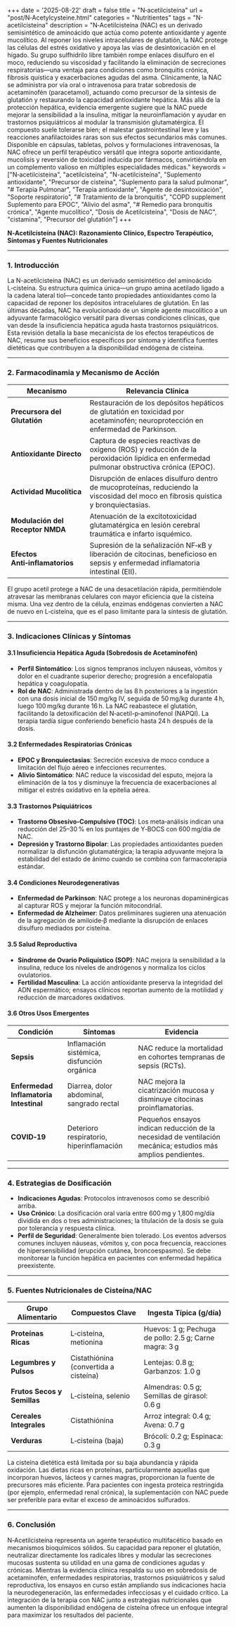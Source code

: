 +++
date = '2025-08-22'
draft = false
title = "N‑acetilcisteína"
url = "post/N‑Acetylcysteine.html"
categories = "Nutritientes"
tags = "N-acetilcisteína"
description = "N‑Acetilcisteína (NAC) es un derivado semisintético de aminoácido que actúa como potente antioxidante y agente mucolítico. Al reponer los niveles intracelulares de glutatión, la NAC protege las células del estrés oxidativo y apoya las vías de desintoxicación en el hígado. Su grupo sulfhidrilo libre también rompe enlaces disulfuro en el moco, reduciendo su viscosidad y facilitando la eliminación de secreciones respiratorias—una ventaja para condiciones como bronquitis crónica, fibrosis quística y exacerbaciones agudas del asma. Clínicamente, la NAC se administra por vía oral o intravenosa para tratar sobredosis de acetaminofén (paracetamol), actuando como precursor de la síntesis de glutatión y restaurando la capacidad antioxidante hepática. Más allá de la protección hepática, evidencia emergente sugiere que la NAC puede mejorar la sensibilidad a la insulina, mitigar la neuroinflamación y ayudar en trastornos psiquiátricos al modular la transmisión glutamatérgica. El compuesto suele tolerarse bien; el malestar gastrointestinal leve y las reacciones anafilactoides raras son sus efectos secundarios más comunes. Disponible en cápsulas, tabletas, polvos y formulaciones intravenosas, la NAC ofrece un perfil terapéutico versátil que integra soporte antioxidante, mucolisis y reversión de toxicidad inducida por fármacos, convirtiéndola en un complemento valioso en múltiples especialidades médicas."
keywords = ["N‑acetilcisteína", "acetilcisteína", "N-acetilcisteína", "Suplemento antioxidante", "Precursor de cisteína", "Suplemento para la salud pulmonar", "# Terapia Pulmonar", "Terapia antioxidante", "Agente de desintoxicación", "Soporte respiratorio", "# Tratamiento de la bronquitis", "COPD supplement Suplemento para EPOC", "Alivio del asma", "# Remedio para bronquitis crónica", "Agente mucolítico", "Dosis de Acetilcisteína", "Dosis de NAC", "cistamina", "Precursor del glutatión"]
+++

**N‑Acetilcisteína (NAC): Razonamiento Clínico, Espectro Terapéutico, Síntomas y Fuentes Nutricionales**

---

### 1. Introducción

La N-acetilcisteína (NAC) es un derivado semisintético del aminoácido L‑cisteína. Su estructura química única—un grupo amina acetilado ligado a la cadena lateral tiol—concede tanto propiedades antioxidantes como la capacidad de reponer los depósitos intracelulares de glutatión. En las últimas décadas, NAC ha evolucionado de un simple agente mucolítico a un adyuvante farmacológico versátil para diversas condiciones clínicas, que van desde la insuficiencia hepática aguda hasta trastornos psiquiátricos. Esta revisión detalla la base mecanicista de los efectos terapéuticos de NAC, resume sus beneficios específicos por síntoma y identifica fuentes dietéticas que contribuyen a la disponibilidad endógena de cisteína.

---

### 2. Farmacodinamia y Mecanismo de Acción

| Mecanismo | Relevancia Clínica |
|-----------|--------------------|
| **Precursora del Glutatión** | Restauración de los depósitos hepáticos de glutatión en toxicidad por acetaminofén; neuroprotección en enfermedad de Parkinson. |
| **Antioxidante Directo** | Captura de especies reactivas de oxígeno (ROS) y reducción de la peroxidación lipídica en enfermedad pulmonar obstructiva crónica (EPOC). |
| **Actividad Mucolítica** | Disrupción de enlaces disulfuro dentro de mucoproteínas, reduciendo la viscosidad del moco en fibrosis quística y bronquiectasias. |
| **Modulación del Receptor NMDA** | Atenuación de la excitotoxicidad glutamatérgica en lesión cerebral traumática e infarto isquémico. |
| **Efectos Anti‑inflamatorios** | Supresión de la señalización NF‑κB y liberación de citocinas, beneficioso en sepsis y enfermedad inflamatoria intestinal (EII). |

El grupo acetil protege a NAC de una desacetilación rápida, permitiéndole atravesar las membranas celulares con mayor eficiencia que la cisteína misma. Una vez dentro de la célula, enzimas endógenas convierten a NAC de nuevo en L‑cisteína, que es el paso limitante para la síntesis de glutatión.

---

### 3. Indicaciones Clínicas y Síntomas

#### 3.1 Insuficiencia Hepática Aguda (Sobredosis de Acetaminofén)

- **Perfil Sintomático**: Los signos tempranos incluyen náuseas, vómitos y dolor en el cuadrante superior derecho; progresión a encefalopatía hepática y coagulopatía.
- **Rol de NAC**: Administrada dentro de las 8 h posteriores a la ingestión con una dosis inicial de 150 mg/kg IV, seguida de 50 mg/kg durante 4 h, luego 100 mg/kg durante 16 h. La NAC reabastece el glutatión, facilitando la detoxificación del N‑acetil-p‑aminofenol (NAPQI). La terapia tardía sigue conferiendo beneficio hasta 24 h después de la dosis.

#### 3.2 Enfermedades Respiratorias Crónicas

- **EPOC y Bronquiectasias**: Secreción excesiva de moco conduce a limitación del flujo aéreo e infecciones recurrentes.
- **Alivio Sintomático**: NAC reduce la viscosidad del esputo, mejora la eliminación de la tos y disminuye la frecuencia de exacerbaciones al mitigar el estrés oxidativo en la epitelia aérea.

#### 3.3 Trastornos Psiquiátricos

- **Trastorno Obsesivo‑Compulsivo (TOC)**: Los meta‑análisis indican una reducción del 25–30 % en los puntajes de Y‑BOCS con 600 mg/día de NAC.
- **Depresión y Trastorno Bipolar**: Las propiedades antioxidantes pueden normalizar la disfunción glutamatérgica; la terapia adyuvante mejora la estabilidad del estado de ánimo cuando se combina con farmacoterapia estándar.

#### 3.4 Condiciones Neurodegenerativas

- **Enfermedad de Parkinson**: NAC protege a los neuronas dopaminérgicas al capturar ROS y mejorar la función mitocondrial.
- **Enfermedad de Alzheimer**: Datos preliminares sugieren una atenuación de la agregación de amiloide‑β mediante la disrupción de enlaces disulfuro mediados por cisteína.

#### 3.5 Salud Reproductiva

- **Síndrome de Ovario Poliquístico (SOP)**: NAC mejora la sensibilidad a la insulina, reduce los niveles de andrógenos y normaliza los ciclos ovulatorios.
- **Fertilidad Masculina**: La acción antioxidante preserva la integridad del ADN espermático; ensayos clínicos reportan aumento de la motilidad y reducción de marcadores oxidativos.

#### 3.6 Otros Usos Emergentes

| Condición | Síntomas | Evidencia |
|-----------|----------|-----------|
| **Sepsis** | Inflamación sistémica, disfunción orgánica | NAC reduce la mortalidad en cohortes tempranas de sepsis (RCTs). |
| **Enfermedad Inflamatoria Intestinal** | Diarrea, dolor abdominal, sangrado rectal | NAC mejora la cicatrización mucosa y disminuye citocinas proinflamatorias. |
| **COVID‑19** | Deterioro respiratorio, hiperinflamación | Pequeños ensayos indican reducción de la necesidad de ventilación mecánica; estudios más amplios pendientes. |

---

### 4. Estrategias de Dosificación

- **Indicaciones Agudas**: Protocolos intravenosos como se describió arriba.
- **Uso Crónico**: La dosificación oral varía entre 600 mg y 1,800 mg/día dividida en dos o tres administraciones; la titulación de la dosis se guía por tolerancia y respuesta clínica.
- **Perfil de Seguridad**: Generalmente bien tolerado. Los eventos adversos comunes incluyen náuseas, vómitos y, con poca frecuencia, reacciones de hipersensibilidad (erupción cutánea, broncoespasmo). Se debe monitorear la función hepática en pacientes con enfermedad hepática preexistente.

---

### 5. Fuentes Nutricionales de Cisteína/NAC

| Grupo Alimentario | Compuestos Clave | Ingesta Típica (g/día) |
|-------------------|------------------|------------------------|
| **Proteínas Ricas** | L‑cisteína, metionina | Huevos: 1 g; Pechuga de pollo: 2.5 g; Carne magra: 3 g |
| **Legumbres y Pulsos** | Cistathiónina (convertida a cisteína) | Lentejas: 0.8 g; Garbanzos: 1.0 g |
| **Frutos Secos y Semillas** | L‑cisteína, selenio | Almendras: 0.5 g; Semillas de girasol: 0.6 g |
| **Cereales Integrales** | Cistathiónina | Arroz integral: 0.4 g; Avena: 0.7 g |
| **Verduras** | L‑cisteína (baja) | Brócoli: 0.2 g; Espinaca: 0.3 g |

La cisteína dietética está limitada por su baja abundancia y rápida oxidación. Las dietas ricas en proteínas, particularmente aquellas que incorporan huevos, lácteos y carnes magras, proporcionan la fuente de precursores más eficiente. Para pacientes con ingesta proteica restringida (por ejemplo, enfermedad renal crónica), la suplementación con NAC puede ser preferible para evitar el exceso de aminoácidos sulfurados.

---

### 6. Conclusión

N‑Acetilcisteína representa un agente terapéutico multifacético basado en mecanismos bioquímicos sólidos. Su capacidad para reponer el glutatión, neutralizar directamente los radicales libres y modular las secreciones mucosas sustenta su utilidad en una gama de condiciones agudas y crónicas. Mientras la evidencia clínica respalda su uso en sobredosis de acetaminofén, enfermedades respiratorias, trastornos psiquiátricos y salud reproductiva, los ensayos en curso están ampliando sus indicaciones hacia la neurodegeneración, las enfermedades infecciosas y el cuidado crítico. La integración de la terapia con NAC junto a estrategias nutricionales que aumenten la disponibilidad endógena de cisteína ofrece un enfoque integral para maximizar los resultados del paciente.